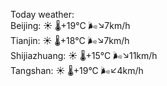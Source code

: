 Today weather:  
Beijing: ☀️ 🌡️+19°C 🌬️↘7km/h  
Tianjin: ☀️ 🌡️+18°C 🌬️↘7km/h  
Shijiazhuang: ☀️ 🌡️+15°C 🌬️↘11km/h  
Tangshan: ☀️ 🌡️+19°C 🌬️↙4km/h  
